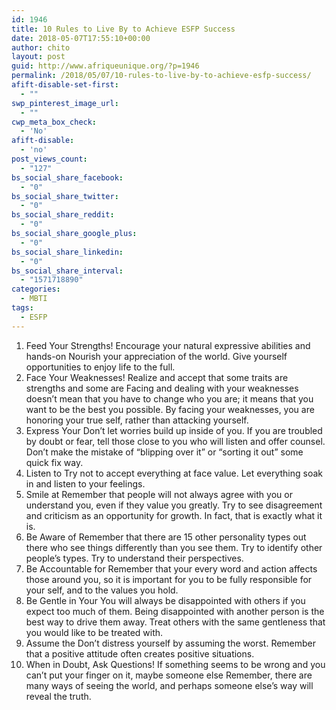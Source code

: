 ```yaml
---
id: 1946
title: 10 Rules to Live By to Achieve ESFP Success
date: 2018-05-07T17:55:10+00:00
author: chito
layout: post
guid: http://www.afriqueunique.org/?p=1946
permalink: /2018/05/07/10-rules-to-live-by-to-achieve-esfp-success/
afift-disable-set-first:
  - ""
swp_pinterest_image_url:
  - ""
cwp_meta_box_check:
  - 'No'
afift-disable:
  - 'no'
post_views_count:
  - "127"
bs_social_share_facebook:
  - "0"
bs_social_share_twitter:
  - "0"
bs_social_share_reddit:
  - "0"
bs_social_share_google_plus:
  - "0"
bs_social_share_linkedin:
  - "0"
bs_social_share_interval:
  - "1571718890"
categories:
  - MBTI
tags:
  - ESFP
---
```

  1. Feed Your Strengths! Encourage your natural expressive abilities and hands-on Nourish your appreciation of the world. Give yourself opportunities to enjoy life to the full.
  2. Face Your Weaknesses! Realize and accept that some traits are strengths and some are Facing and dealing with your weaknesses doesn&#8217;t mean that you have to change who you are; it means that you want to be the best you possible. By facing your weaknesses, you are honoring your true self, rather than attacking yourself.
  3. Express Your Don&#8217;t let worries build up inside of you. If you are troubled by doubt or fear, tell those close to you who will listen and offer counsel. Don&#8217;t make the mistake of “blipping over it” or “sorting it out” some quick fix way.
  4. Listen to Try not to accept everything at face value. Let everything soak in and listen to your feelings.
  5. Smile at Remember that people will not always agree with you or understand you, even if they value you greatly. Try to see disagreement and criticism as an opportunity for growth. In fact, that is exactly what it is.
  6. Be Aware of Remember that there are 15 other personality types out there who see things differently than you see them. Try to identify other people&#8217;s types. Try to understand their perspectives.
  7. Be Accountable for Remember that your every word and action affects those around you, so it is important for you to be fully responsible for your self, and to the values you hold.
  8. Be Gentle in Your You will always be disappointed with others if you expect too much of them. Being disappointed with another person is the best way to drive them away. Treat others with the same gentleness that you would like to be treated with.
  9. Assume the Don&#8217;t distress yourself by assuming the worst. Remember that a positive attitude often creates positive situations.
 10. When in Doubt, Ask Questions! If something seems to be wrong and you can’t put your finger on it, maybe someone else Remember, there are many ways of seeing the world, and perhaps someone else’s way will reveal the truth.

&nbsp;